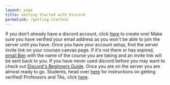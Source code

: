 ```yaml
---
layout: page
title: Getting Started with Discord
permalink: /getting-started/
---
```


If you don't already have a discord account, click [here](https://discord.com/register, "Welcome to discord") to create one!
Make sure you have verified your email address as you won't be able to join the server until you have. Once you have your
account setup, find the server invite link on your courses canvas page. If it's not there or has expired, [email Ben](mailto:bensegal@udel.edu)
with the name of the course you are taking and an invite link will be sent back to you. If you have never used discord before
you may want to check out [Discord's Beginners Guide](https://support.discord.com/hc/en-us/articles/360045138571-Beginner-s-Guide-to-Discord "Get learnt").
Once you are on the server you are almost ready to go. Students, head over [here](./students/ "Let's go") for instructions on getting verified! Professors
and TAs, click [here](./teachers/ "Teaching time").